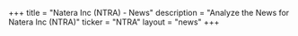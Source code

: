 +++
title = "Natera Inc (NTRA) - News"
description = "Analyze the News for Natera Inc (NTRA)"
ticker = "NTRA"
layout = "news"
+++

